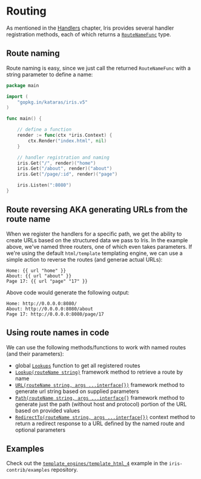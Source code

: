 # Routing

As mentioned in the [Handlers](handlers.md) chapter, Iris provides several handler registration methods, each of which returns a [`RouteNameFunc`](https://godoc.org/github.com/kataras/iris#RouteNameFunc) type.

## Route naming

Route naming is easy, since we just call the returned `RouteNameFunc` with a string parameter to define a name:

```go
package main

import (
	"gopkg.in/kataras/iris.v5"
)

func main() {

	// define a function
	render := func(ctx *iris.Context) {
		ctx.Render("index.html", nil)
	}

	// handler registration and naming
	iris.Get("/", render)("home")
	iris.Get("/about", render)("about")
	iris.Get("/page/:id", render)("page")

	iris.Listen(":8080")
}
```

## Route reversing AKA generating URLs from the route name

When we register the handlers for a specific path, we get the ability to create URLs based on the structured data we pass to Iris. In the example above, we've named three routers, one of which even takes parameters. If we're using the default `html/template` templating engine, we can use a simple action to reverse the routes (and generae actual URLs):

```
Home: {{ url "home" }}
About: {{ url "about" }}
Page 17: {{ url "page" "17" }}
```

Above code would generate the following output:

```
Home: http://0.0.0.0:8080/ 
About: http://0.0.0.0:8080/about
Page 17: http://0.0.0.0:8080/page/17
```

## Using route names in code

We can use the following methods/functions to work with named routes (and their parameters):

* global [`Lookups`](https://godoc.org/github.com/kataras/iris#Lookups) function to get all registered routes
* [`Lookup(routeName string)`](https://godoc.org/github.com/kataras/iris#Framework.Lookup) framework method to retrieve a route by name
* [`URL(routeName string, args ...interface{})`](https://godoc.org/github.com/kataras/iris#Framework.URL) framework method to generate url string based on supplied parameters
* [`Path(routeName string, args ...interface{}`](https://godoc.org/github.com/kataras/iris#Framework.Path) framework method to generate just the path (without host and protocol) portion of the URL based on provided values
* [`RedirectTo(routeName string, args ...interface{})`](https://godoc.org/github.com/kataras/iris#Context.RedirectTo) context method to return a redirect response to a URL defined by the named route and optional parameters

## Examples

Check out the [`template_engines/template_html_4`](https://github.com/iris-contrib/examples/blob/5.0.0/template_engines/template_html_4/) example in the `iris-contrib/examples` repository.